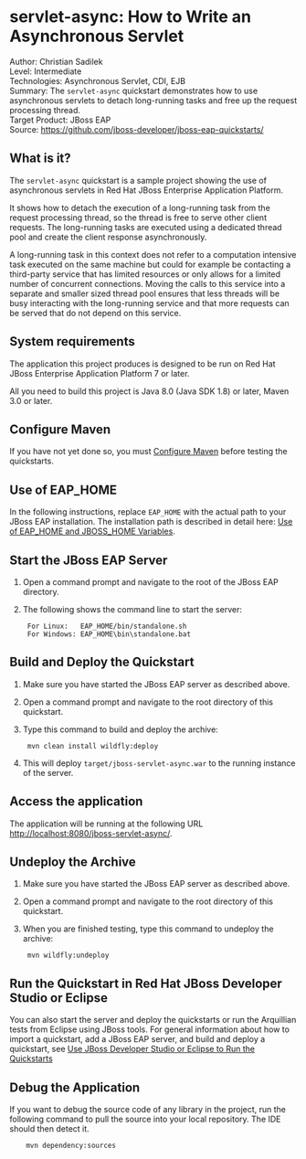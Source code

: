 servlet-async: How to Write an Asynchronous Servlet
===================================================
Author: Christian Sadilek  
Level: Intermediate  
Technologies: Asynchronous Servlet, CDI, EJB  
Summary: The `servlet-async` quickstart demonstrates how to use asynchronous servlets to detach long-running tasks and free up the request processing thread.  
Target Product: JBoss EAP  
Source: <https://github.com/jboss-developer/jboss-eap-quickstarts/>  

What is it?
-----------

The `servlet-async` quickstart is a sample project showing the use of asynchronous servlets in Red Hat JBoss Enterprise Application Platform.
 
It shows how to detach the execution of a long-running task from the request processing thread, so the thread is free
to serve other client requests. The long-running tasks are executed using a dedicated thread pool and create the
client response asynchronously.
 
A long-running task in this context does not refer to a computation intensive task executed on the same machine but
could for example be contacting a third-party service that has limited resources or only allows for a limited number
of concurrent connections. Moving the calls to this service into a separate and smaller sized thread pool ensures
that less threads will be busy interacting with the long-running service and that more requests can be served that do
not depend on this service.

System requirements
-------------------

The application this project produces is designed to be run on Red Hat JBoss Enterprise Application Platform 7 or later. 

All you need to build this project is Java 8.0 (Java SDK 1.8) or later, Maven 3.0 or later.


Configure Maven
---------------

If you have not yet done so, you must [Configure Maven](https://github.com/jboss-developer/jboss-developer-shared-resources/blob/master/guides/CONFIGURE_MAVEN.md#configure-maven-to-build-and-deploy-the-quickstarts) before testing the quickstarts.


Use of EAP_HOME
---------------

In the following instructions, replace `EAP_HOME` with the actual path to your JBoss EAP installation. The installation path is described in detail here: [Use of EAP_HOME and JBOSS_HOME Variables](https://github.com/jboss-developer/jboss-developer-shared-resources/blob/master/guides/USE_OF_EAP_HOME.md#use-of-eap_home-and-jboss_home-variables).


Start the JBoss EAP Server
-------------------------

1. Open a command prompt and navigate to the root of the JBoss EAP directory.
2. The following shows the command line to start the server:

        For Linux:   EAP_HOME/bin/standalone.sh
        For Windows: EAP_HOME\bin\standalone.bat


Build and Deploy the Quickstart
-------------------------

1. Make sure you have started the JBoss EAP server as described above.
2. Open a command prompt and navigate to the root directory of this quickstart.
3. Type this command to build and deploy the archive:

        mvn clean install wildfly:deploy

4. This will deploy `target/jboss-servlet-async.war` to the running instance of the server.


Access the application 
---------------------

The application will be running at the following URL <http://localhost:8080/jboss-servlet-async/>.


Undeploy the Archive
--------------------

1. Make sure you have started the JBoss EAP server as described above.
2. Open a command prompt and navigate to the root directory of this quickstart.
3. When you are finished testing, type this command to undeploy the archive:

        mvn wildfly:undeploy


Run the Quickstart in Red Hat JBoss Developer Studio or Eclipse
-------------------------------------
You can also start the server and deploy the quickstarts or run the Arquillian tests from Eclipse using JBoss tools. For general information about how to import a quickstart, add a JBoss EAP server, and build and deploy a quickstart, see [Use JBoss Developer Studio or Eclipse to Run the Quickstarts](https://github.com/jboss-developer/jboss-developer-shared-resources/blob/master/guides/USE_JBDS.md#use-jboss-developer-studio-or-eclipse-to-run-the-quickstarts) 


Debug the Application
------------------------------------

If you want to debug the source code of any library in the project, run the following command to pull the source into your local repository. The IDE should then detect it.

        mvn dependency:sources


